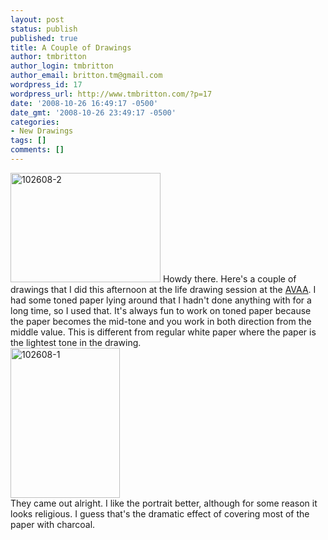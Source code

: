 ```yaml
---
layout: post
status: publish
published: true
title: A Couple of Drawings
author: tmbritton
author_login: tmbritton
author_email: britton.tm@gmail.com
wordpress_id: 17
wordpress_url: http://www.tmbritton.com/?p=17
date: '2008-10-26 16:49:17 -0500'
date_gmt: '2008-10-26 23:49:17 -0500'
categories:
- New Drawings
tags: []
comments: []
---
```

<p><a href="http://www.tmbritton.com/art/photo/2976454034/102608-2.html" class="tt-flickr tt-flickr-Small" title="102608-2"><img class="float-right" src="http://farm4.static.flickr.com/3293/2976454034_382a04bf91_m.jpg" alt="102608-2" width="240" height="175" /></a> Howdy there.  Here's a couple of drawings that I did this afternoon at the life drawing session at the <a href="http://www.avaaonline.org/">AVAA</a>.  I had some toned paper lying around that I hadn't done anything with for a long time, so I used that.  It's always fun to work on toned paper because the paper becomes the mid-tone and you work in both direction from the middle value.  This is different from regular white paper where the paper is the lightest tone in the drawing.<br />
<a href="http://www.tmbritton.com/art/photo/2975599435/102608-1.html" class="tt-flickr tt-flickr-Small" title="102608-1"><img class="float-right" src="http://farm4.static.flickr.com/3140/2975599435_1c4ef44d74_m.jpg" alt="102608-1" width="175" height="240" /></a><br />
They came out alright.  I like the portrait better, although for some reason it looks religious.  I guess that's the dramatic effect of covering most of the paper with charcoal.  </p>
